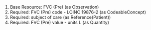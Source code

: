 1. Base Resource: FVC (Pre) (as Observation)
1. Required: FVC (Pre) code - LOINC 19876-2 (as CodeableConcept)
1. Required: subject of care (as Reference(Patient))
1. Required: FVC (Pre) value   - units L (as Quantity)
		